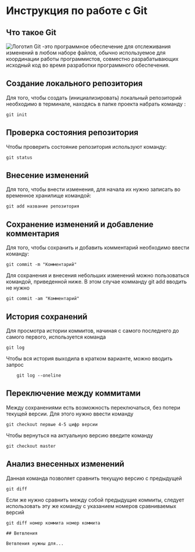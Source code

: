 # **Инструкция по работе с Git**

## Что такое Git ##

![Логотип](logo.png) Git -это программное обеспечение для отслеживания изменений в любом наборе файлов, обычно используемое для координации работы программистов, совместно разрабатывающих исходный код во время разработки программного обеспечения.

## Создание локального репозитория ##

Для того, чтобы создать (инициализировать) локальный репозиторий необходимо в терминале, находясь в папке проекта набрать команду :

    git init


## Проверка состояния репозитория ##

Чтобы проверить состояние репозитория используют команду:

    git status
    

## Внесение изменений

Для того, чтобы внести изменения, для начала их нужно записать во временное хранилище командой:

    git add название репозитория


## Сохранение изменений и добавление комментария

Для того, чтобы сохранить и добавить комментарий необходимо ввести команду:

    git commit -m "Комментарий"



Для сохранения и внесения небольших изменений можно пользоваться командой, приведенной ниже. В этом случае комманду git add вводить не нужно

    git commit -am "Комментарий"

## История сохранений

Для просмотра истории коммитов, начиная с самого последнего до самого первого, используется команда 

    git log


Чтобы вся история выходила в кратком варианте, можно вводить запрос 

        git log --oneline


## Переключение между коммитами

Между сохранениями есть возможность переключаться, без потери текущей версии. Для этого нужно ввести команду

    git checkout первые 4-5 цифр версии


Чтобы вернуться на актуальную версию введите команду

    git checkout master

## Анализ внесенных изменений

Данная команда позволяет сравнить текущую версию с предыдущей

    git diff

Если же нужно сравнить между собой предыдущие коммиты, следует использовать эту же команду с указанием номеров сравниваемых версий

    git diff номер коммита номер коммита

    ## Ветвления

    Ветвления нужны для...




    